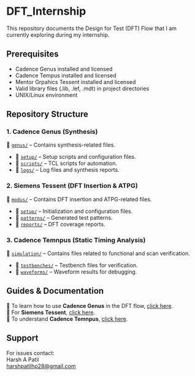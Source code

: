 # DFT_Internship

This repository documents the Design for Test (DFT) Flow that I am currently exploring during my internship.


## Prerequisites
- Cadence Genus installed and licensed
- Cadence Tempus installed and licensed
- Mentor Grpahics Tessent installed and licensed
- Valid library files (.lib, .lef, .mdt) in project directories
- UNIX/Linux environment

## **Repository Structure** 

### **1. Cadence Genus (Synthesis)**  
📂 [`genus/`](your_link_here) – Contains synthesis-related files.  
- 📂 [`setup/`](your_link_here) – Setup scripts and configuration files.  
- 📂 [`scripts/`](your_link_here) – TCL scripts for automation.  
- 📂 [`logs/`](your_link_here) – Log files and synthesis reports.  

### **2. Siemens Tessent (DFT Insertion & ATPG)**  
📂 [`modus/`](your_link_here) – Contains DFT insertion and ATPG-related files.  
- 📂 [`setup/`](your_link_here) – Initialization and configuration files.  
- 📂 [`patterns/`](your_link_here) – Generated test patterns.  
- 📂 [`reports/`](your_link_here) – DFT coverage reports.  

### **3. Cadence Temnpus (Static Timing Analysis)**  
📂 [`simulation/`](your_link_here) – Contains files related to functional and scan verification.  
- 📂 [`testbenches/`](your_link_here) – Testbench files for verification.  
- 📂 [`waveforms/`](your_link_here) – Waveform results for debugging.  

## **Guides & Documentation**  
📖 To learn how to use **Cadence Genus** in the DFT flow, [click here](your_link_here).  
📖 For **Siemens Tessent**, [click here](your_link_here).  
📖 To understand **Cadence Temnpus**, [click here](your_link_here).  


## Support
For issues contact: <br>Harsh A Patil <br>harshpatilhp28@gmail.com <br>
